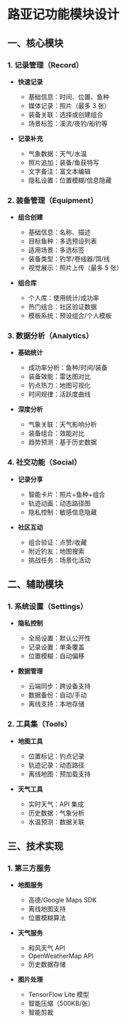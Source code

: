 # 路亚记功能模块设计

## 一、核心模块

### 1. 记录管理（Record）

- **快速记录**

  - 基础信息：时间、位置、鱼种
  - 媒体记录：照片（最多 3 张）
  - 装备关联：选择或创建组合
  - 场景标签：溪流/夜钓/船钓等

- **记录补充**
  - 气象数据：天气/水温
  - 照片追加：装备/鱼获特写
  - 文字备注：富文本编辑
  - 隐私设置：位置模糊/信息隐藏

### 2. 装备管理（Equipment）

- **组合创建**

  - 基础信息：名称、描述
  - 目标鱼种：多选预设列表
  - 适用场景：多选标签
  - 装备类型：钓竿/卷线器/饵/线
  - 视觉展示：照片上传（最多 5 张）

- **组合库**
  - 个人库：使用统计/成功率
  - 热门组合：社区验证数据
  - 模板系统：预设组合/个人模板

### 3. 数据分析（Analytics）

- **基础统计**

  - 成功率分析：鱼种/时间/装备
  - 装备效能：雷达图对比
  - 钓点热力：地图可视化
  - 时间规律：活跃度曲线

- **深度分析**
  - 气象关联：天气影响分析
  - 装备组合：效能对比
  - 趋势预测：基于历史数据

### 4. 社交功能（Social）

- **记录分享**

  - 智能卡片：照片+鱼种+组合
  - 轨迹动画：动态路径图
  - 隐私控制：敏感信息隐藏

- **社区互动**
  - 组合验证：点赞/收藏
  - 附近钓友：地图搜索
  - 挑战任务：场景化活动

## 二、辅助模块

### 1. 系统设置（Settings）

- **隐私控制**

  - 全局设置：默认公开性
  - 记录设置：单条覆盖
  - 位置模糊：自动偏移

- **数据管理**
  - 云端同步：跨设备支持
  - 数据备份：自动/手动
  - 离线支持：本地存储

### 2. 工具集（Tools）

- **地图工具**

  - 位置标记：钓点记录
  - 轨迹记录：动态路径
  - 离线地图：预加载支持

- **天气工具**
  - 实时天气：API 集成
  - 历史数据：气象分析
  - 水温预测：数据关联

## 三、技术实现

### 1. 第三方服务

- **地图服务**

  - 高德/Google Maps SDK
  - 离线地图支持
  - 位置模糊算法

- **天气服务**

  - 和风天气 API
  - OpenWeatherMap API
  - 历史数据存储

- **图片处理**
  - TensorFlow Lite 模型
  - 智能压缩（500KB/张）
  - 智能剪裁
